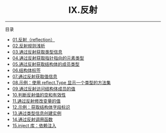 <center><h1>Ⅸ.反射</h1></center>

---

目录

- [01.反射（reflection）](zh-hans/9-反射/01-反射（reflection）)
- [02.反射规则浅析](zh-hans/9-反射/02-反射规则浅析)
- [03.通过反射获取类型信息](zh-hans/9-反射/03-通过反射获取类型信息)
- [04.通过反射获取指针指向的元素类型](zh-hans/9-反射/04-通过反射获取指针指向的元素类型)
- [05.通过反射获取结构体的成员类型](zh-hans/9-反射/05-通过反射获取结构体的成员类型)
- [06.结构体标签](zh-hans/9-反射/06-结构体标签)
- [07.通过反射获取值信息](zh-hans/9-反射/07-通过反射获取值信息)
- [08.示例：使用 reflect.Type 显示一个类型的方法集](zh-hans/9-反射/08-示例：使用reflect.Type显示一个类型的方法集.md)
- [09.通过反射访问结构体成员的值](zh-hans/9-反射/09-通过反射访问结构体成员的值)
- [10.判断反射值的空和有效性](zh-hans/9-反射/10-判断反射值的空和有效性)
- [11.通过反射修改变量的值](zh-hans/9-反射/11-通过反射修改变量的值)
- [12.示例：获取结构体字段标识](zh-hans/9-反射/12-示例：获取结构体字段标识)
- [13.通过类型信息创建实例](zh-hans/9-反射/13-通过类型信息创建实例)
- [14.通过反射调用函数](zh-hans/9-反射/14-通过反射调用函数)
- [15.inject 库：依赖注入](zh-hans/9-反射/15-inject库：依赖注入)
